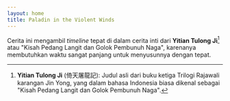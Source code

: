 ```yaml
---
layout: home
title: Paladin in the Violent Winds
---
```


Cerita ini mengambil *timeline* tepat di dalam cerita inti dari **Yitian Tulong Ji**[^yttlj] atau "Kisah Pedang Langit dan Golok Pembunuh Naga", karenanya membutuhkan waktu sangat panjang untuk menyusunnya dengan tepat.

[^yttlj]: **Yitian Tulong Ji** (倚天屠龍記): Judul asli dari buku ketiga Trilogi Rajawali karangan Jin Yong, yang dalam bahasa Indonesia biasa dikenal sebagai "Kisah Pedang Langit dan Golok Pembunuh Naga".

